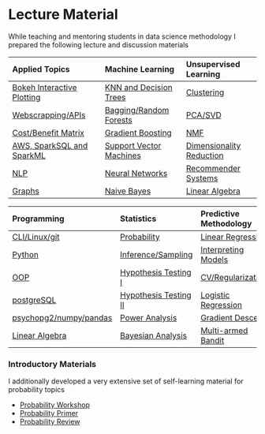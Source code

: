# Lecture Material

While teaching and mentoring students in data science methodology I prepared the following lecture and discussion materials

| Applied Topics                                              | Machine Learning                                            | Unsupervised Learning                                                                   |
|:------------------------------------------------------------|:------------------------------------------------------------|:----------------------------------------------------------------------------------------|
[Bokeh Interactive Plotting](http://www.google.com)           | [KNN and Decision Trees](http://www.google.com)   | [Clustering](MYLECTURES/kMeansNhierclust/kmeansNhierclust.pdf)                                    |
[Webscrapping/APIs](http://www.google.com)                    | [Bagging/Random Forests](MYLECTURES/baggingANDrfs/bNrf.pdf) | [PCA/SVD](MYLECTURES/PCA/pca.pdf)                                                       |
[Cost/Benefit Matrix](http://www.google.com)                  | [Gradient Boosting](MYLECTURES/boosting/boosting.pdf)       | [NMF](MYLECTURES/NMF/nmf.pdf)                                                           |
[AWS, SparkSQL and SparkML](http://www.google.com)            | [Support Vector Machines](MYLECTURES/svm/SVM2.pdf)          | [Dimensionality Reduction](MYLECTURES/one_hour_lectures/dimensionality_reduction.ipynb) |
[NLP](http://www.google.com)                                  | [Neural Networks](MYLECTURES/NN/nn.pdf)                     | [Recommender Systems](MYLECTURES/recsys/rs.pdf)                                         |
[Graphs](MYLECTURES/graphs/networks.pdf)                      | [Naive Bayes](MYLECTURES/NLP_NB/nb.pdf)                     | [Linear Algebra](week_3_linmod/linmodreview.pdf)                                        |

| Programming  	             		 		      | Statistics        	     	      	      	            | Predictive Methodology  	     	      	      	                           |
|:------------------------------------------------------------|:------------------------------------------------------------|:-----------------------------------------------------------------------------|
| [CLI/Linux/git](http://www.google.com)                      | [Probability](MYLECTURES/probs/probs.pdf)                   | [Linear Regression](MYLECTURES/reg/reg.pdf )                                 |
| [Python](http://www.google.com)                             | [Inference/Sampling](MYLECTURES/inference/inference.ipynb)  | [Interpreting Models](MYLECTURES/one_hour_lectures/interpreting_lms.ipynb)   |
| [OOP](http://www.google.com)                                | [Hypothesis Testing I](MYLECTURES/testing/testing.ipynb)    | [CV/Regularization](MYLECTURES/shrink/regularize.pdf)                        |
| [postgreSQL](MYLECTURES/my_sql/sql.pdf)                     | [Hypothesis Testing II](MYLECTURES/testing/tests.pdf)       | [Logistic Regression](MYLECTURES/logistic/logistic.pdf)                      |
| [psychopg2/numpy/pandas](MYLECTURES/pandas/pandas2.ipynb)   | [Power Analysis](MYLECTURES/power_bayes/power.ipynb)        | [Gradient Descent](MYLECTURES/gradient_decent/gd.pdf)                        |                      
| [Linear Algebra](week_3_linmod/linmodreview.pdf)            | [Bayesian Analysis](MYLECTURES/power_bayes/bayes.ipynb)     | [Multi-armed Bandit](MYLECTURES/multi-armed-bandit/multi_armed_bandit.pdf)   |



### Introductory Materials

I additionally developed a very extensive set of self-learning material for probability topics
- [Probability Workshop](Probability)
- [Probability Primer](stats-shortcourse)
- [Probability Review](MYLECTURES/week_2_probstat/probstatreview.pdf)